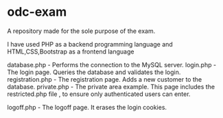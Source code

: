 # odc-exam
A repository made for the sole purpose of the exam.

I have used PHP as a backend programming language and HTML,CSS,Bootstrap as a frontend language

database.php - Performs the connection to the MySQL server.
login.php - The login page. Queries the database and validates the login.
registration.php - The registration page. Adds a new customer to the database.
private.php - The private area example. This page includes the restricted.php file , to 
ensure only authenticated users can enter.

logoff.php - The logoff page. It erases the login cookies.
